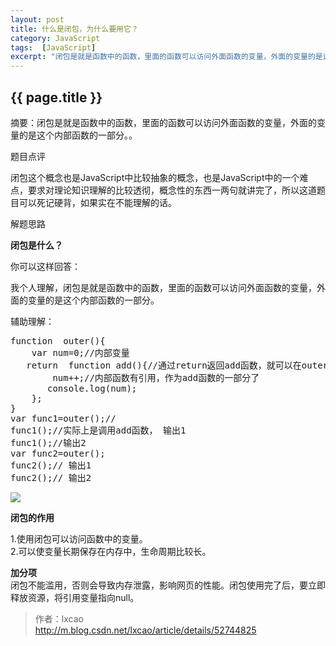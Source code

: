 ```yaml
---
layout: post
title: 什么是闭包，为什么要用它？
category: JavaScript
tags:  [JavaScript]
excerpt: "闭包是就是函数中的函数，里面的函数可以访问外面函数的变量，外面的变量的是这个内部函数的一部分。。"
---
```

<h2>{{ page.title }}</h2>
<p class="zhai">摘要：闭包是就是函数中的函数，里面的函数可以访问外面函数的变量，外面的变量的是这个内部函数的一部分。。</p>
<!--<p>{{ page.date | date_to_string }}</p>-->
题目点评  

闭包这个概念也是JavaScript中比较抽象的概念，也是JavaScript中的一个难点，要求对理论知识理解的比较透彻，概念性的东西一两句就讲完了，所以这道题目可以死记硬背，如果实在不能理解的话。


解题思路    
  
**闭包是什么？**

你可以这样回答：

我个人理解，闭包是就是函数中的函数，里面的函数可以访问外面函数的变量，外面的变量的是这个内部函数的一部分。

辅助理解：

<pre>
function  outer(){
    var num=0;//内部变量
   return  function add(){//通过return返回add函数，就可以在outer函数外访问了。
        num++;//内部函数有引用，作为add函数的一部分了
       console.log(num);
    };
}
var func1=outer();//
func1();//实际上是调用add函数， 输出1
func1();//输出2
var func2=outer();
func2();// 输出1
func2();// 输出2
</pre>

![](http://img.blog.csdn.net/20161006175821807)

**闭包的作用**

1.使用闭包可以访问函数中的变量。  
2.可以使变量长期保存在内存中，生命周期比较长。
 
**加分项**  
闭包不能滥用，否则会导致内存泄露，影响网页的性能。闭包使用完了后，要立即释放资源，将引用变量指向null。
>作者：lxcao  
>http://m.blog.csdn.net/lxcao/article/details/52744825
